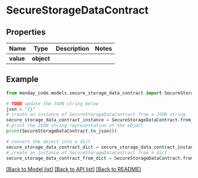 # SecureStorageDataContract


## Properties

Name | Type | Description | Notes
------------ | ------------- | ------------- | -------------
**value** | **object** |  | 

## Example

```python
from monday_code.models.secure_storage_data_contract import SecureStorageDataContract

# TODO update the JSON string below
json = "{}"
# create an instance of SecureStorageDataContract from a JSON string
secure_storage_data_contract_instance = SecureStorageDataContract.from_json(json)
# print the JSON string representation of the object
print(SecureStorageDataContract.to_json())

# convert the object into a dict
secure_storage_data_contract_dict = secure_storage_data_contract_instance.to_dict()
# create an instance of SecureStorageDataContract from a dict
secure_storage_data_contract_from_dict = SecureStorageDataContract.from_dict(secure_storage_data_contract_dict)
```
[[Back to Model list]](../README.md#documentation-for-models) [[Back to API list]](../README.md#documentation-for-api-endpoints) [[Back to README]](../README.md)


